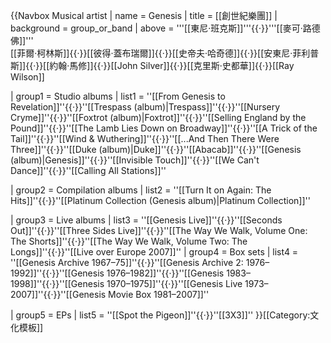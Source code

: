 {{Navbox Musical artist
| name       = Genesis
| title      = [[創世紀樂團]]
| background = group_or_band
| above      = '''[[東尼·班克斯]]'''{{·}}'''[[麥可·路德佛]]'''<br>[[菲爾·柯林斯]]{{·}}[[彼得·蓋布瑞爾]]{{·}}[[史帝夫·哈奇德]]{{·}}[[安東尼·菲利普斯]]{{·}}[[約翰·馬修]]{{·}}[[John Silver]]{{·}}[[克里斯·史都華]]{{·}}[[Ray Wilson]]

| group1     = Studio albums
| list1      = ''[[From Genesis to Revelation]]''{{·}}''[[Trespass (album)|Trespass]]''{{·}}''[[Nursery Cryme]]''{{·}}''[[Foxtrot (album)|Foxtrot]]''{{·}}''[[Selling England by the Pound]]''{{·}}''[[The Lamb Lies Down on Broadway]]''{{·}}''[[A Trick of the Tail]]''{{·}}''[[Wind & Wuthering]]''{{·}}''[[...And Then There Were Three]]''{{·}}''[[Duke (album)|Duke]]''{{·}}''[[Abacab]]''{{·}}''[[Genesis (album)|Genesis]]''{{·}}''[[Invisible Touch]]''{{·}}''[[We Can't Dance]]''{{·}}''[[Calling All Stations]]''

| group2     = Compilation albums
| list2      = ''[[Turn It on Again: The Hits]]''{{·}}''[[Platinum Collection (Genesis album)|Platinum Collection]]''

| group3     = Live albums
| list3      = ''[[Genesis Live]]''{{·}}''[[Seconds Out]]''{{·}}''[[Three Sides Live]]''{{·}}''[[The Way We Walk, Volume One: The Shorts]]''{{·}}''[[The Way We Walk, Volume Two: The Longs]]''{{·}}''[[Live over Europe 2007]]''
| group4     = Box sets
| list4      = ''[[Genesis Archive 1967–75]]''{{·}}''[[Genesis Archive 2: 1976–1992]]''{{·}}''[[Genesis 1976–1982]]''{{·}}''[[Genesis 1983–1998]]''{{·}}''[[Genesis 1970–1975]]''{{·}}''[[Genesis Live 1973–2007]]''{{·}}''[[Genesis Movie Box 1981–2007]]''

| group5     = EPs
| list5      = ''[[Spot the Pigeon]]''{{·}}''[[3X3]]''
}}<noinclude>[[Category:文化模板]]</noinclude>